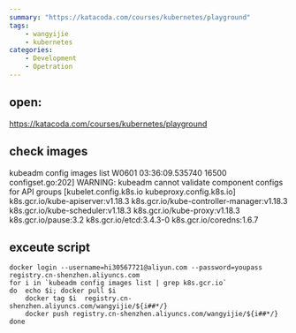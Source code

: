 ```yaml
---
summary: "https://katacoda.com/courses/kubernetes/playground"
tags:
    - wangyijie
    - kubernetes
categories:
    - Development
    - Opetration
---
```

## open:
https://katacoda.com/courses/kubernetes/playground
## check images
kubeadm config images list
W0601 03:36:09.535740   16500 configset.go:202] WARNING: kubeadm cannot validate component configs for API groups [kubelet.config.k8s.io kubeproxy.config.k8s.io]
k8s.gcr.io/kube-apiserver:v1.18.3
k8s.gcr.io/kube-controller-manager:v1.18.3
k8s.gcr.io/kube-scheduler:v1.18.3
k8s.gcr.io/kube-proxy:v1.18.3
k8s.gcr.io/pause:3.2
k8s.gcr.io/etcd:3.4.3-0
k8s.gcr.io/coredns:1.6.7

## exceute script
```
docker login --username=hi30567721@aliyun.com --password=youpass registry.cn-shenzhen.aliyuncs.com
for i in `kubeadm config images list | grep k8s.gcr.io`
do  echo $i; docker pull $i
    docker tag $i  registry.cn-shenzhen.aliyuncs.com/wangyijie/${i##*/}
    docker push registry.cn-shenzhen.aliyuncs.com/wangyijie/${i##*/}
done
```
